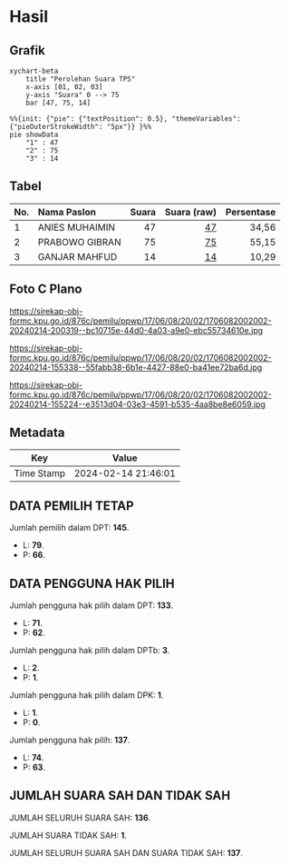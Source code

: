 # Hasil

## Grafik

```mermaid
xychart-beta
    title "Perolehan Suara TPS"
    x-axis [01, 02, 03]
    y-axis "Suara" 0 --> 75
    bar [47, 75, 14]
```

```mermaid
%%{init: {"pie": {"textPosition": 0.5}, "themeVariables": {"pieOuterStrokeWidth": "5px"}} }%%
pie showData
    "1" : 47
    "2" : 75
    "3" : 14
```

## Tabel

| No. | Nama Paslon    | Suara | Suara (raw) | Persentase |
|:--- |:-------------- | -----:| -----------:| ----------:|
| 1   | ANIES MUHAIMIN | 47    | [47][p-1]   | 34,56      |
| 2   | PRABOWO GIBRAN | 75    | [75][p-2]   | 55,15      |
| 3   | GANJAR MAHFUD  | 14    | [14][p-3]   | 10,29      |


[p-1]: https://github.com/gigit-pemilu/pemilu-2024-17-bengkulu/blob/main/pilpres/hitung-suara/sub/17-bengkulu/sub/06-muko-muko/sub/08-teramang-jaya/sub/2002-nenggalo/sub/002-tps/sub/paslon-1.txt
[p-2]: https://github.com/gigit-pemilu/pemilu-2024-17-bengkulu/blob/main/pilpres/hitung-suara/sub/17-bengkulu/sub/06-muko-muko/sub/08-teramang-jaya/sub/2002-nenggalo/sub/002-tps/sub/paslon-2.txt
[p-3]: https://github.com/gigit-pemilu/pemilu-2024-17-bengkulu/blob/main/pilpres/hitung-suara/sub/17-bengkulu/sub/06-muko-muko/sub/08-teramang-jaya/sub/2002-nenggalo/sub/002-tps/sub/paslon-3.txt

## Foto C Plano

https://sirekap-obj-formc.kpu.go.id/876c/pemilu/ppwp/17/06/08/20/02/1706082002002-20240214-200319--bc10715e-44d0-4a03-a9e0-ebc55734610e.jpg

https://sirekap-obj-formc.kpu.go.id/876c/pemilu/ppwp/17/06/08/20/02/1706082002002-20240214-155338--55fabb38-6b1e-4427-88e0-ba41ee72ba6d.jpg

https://sirekap-obj-formc.kpu.go.id/876c/pemilu/ppwp/17/06/08/20/02/1706082002002-20240214-155224--e3513d04-03e3-4591-b535-4aa8be8e6059.jpg


## Metadata

| Key        | Value               |
| ---------- | ------------------- |
| Time Stamp | 2024-02-14 21:46:01 |


## DATA PEMILIH TETAP

Jumlah pemilih dalam DPT: **145**.
 * L: **79**.
 * P: **66**.

## DATA PENGGUNA HAK PILIH

Jumlah pengguna hak pilih dalam DPT: **133**.
 * L: **71**.
 * P: **62**.

Jumlah pengguna hak pilih dalam DPTb: **3**.
 * L: **2**.
 * P: **1**.

Jumlah pengguna hak pilih dalam DPK: **1**.
 * L: **1**.
 * P: **0**.

Jumlah pengguna hak pilih: **137**.
 * L: **74**.
 * P: **63**.

## JUMLAH SUARA SAH DAN TIDAK SAH

JUMLAH SELURUH SUARA SAH: **136**.

JUMLAH SUARA TIDAK SAH: **1**.

JUMLAH SELURUH SUARA SAH DAN SUARA TIDAK SAH: **137**.


